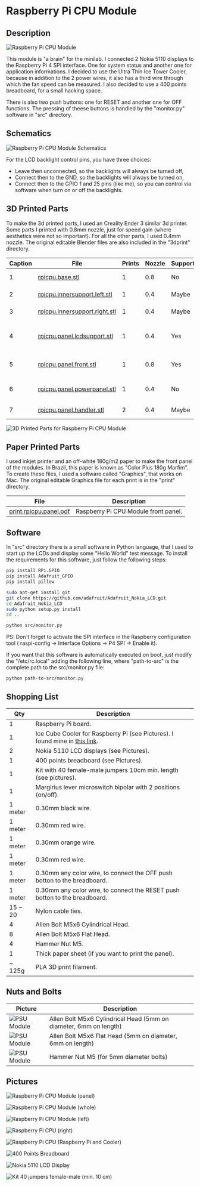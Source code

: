 # Raspberry Pi CPU Module

## Description

![Raspberry Pi CPU Module](images/panels/module-rpicpu.jpg)

This module is "a brain" for the minilab. I connected 2 Nokia 5110 displays to the Raspberry Pi 4 SPI interface. One for system status and another one for application informations. I decided to use the Ultra Thin Ice Tower Cooler, because in addition to the 2 power wires, it also has a third wire through which the fan speed can be measured. I also decided to use a 400 points breadboard, for a small hacking space.

There is also two push buttons: one for RESET and another one for OFF functions. The pressing of theese buttons is handled by the "monitor.py" software in "src" directory.  

## Schematics

![Raspberry Pi CPU Module Schematics](images/schematics/module-rpicpu.jpg)

For the LCD backlight control pins, you have three choices:
- Leave then unconnected, so the backlights will always be turned off,
- Connect then to the GND, so the backlights will always be turned on,
- Connect then to the GPIO 1 and 25 pins (like me), so you can control via software when turn on or off the backlights.

## 3D Printed Parts

To make the 3d printed parts, I used an Creality Ender 3 similar 3d printer. Some parts I printed with 0.8mm nozzle, just for speed gain (where aesthetics were not so important). For all the other parts, I used 0.4mm nozzle. The original editable Blender files are also included in the "3dprint" directory.

Caption|File|Prints|Nozzle|Supports|Description|
|---|---|---|---|---|---|
| 1|[rpicpu.base.stl](./3dprint/module-rpicpu/rpicpu.base.stl)|1|0.8|No|Module base.|
| 2|[rpicpu.innersupport.left.stl](./3dprint/module-rpicpu/rpicpu.innersupport.left.stl)|1|0.4|Maybe|Left inner support.|
| 3|[rpicpu.innersupport.right.stl](./3dprint/module-rpicpu/rpicpu.innersupport.right.stl)|1|0.4|Maybe|Right inner support.|
| 4|[rpicpu.panel.lcdsupport.stl](./3dprint/module-rpicpu/rpicpu.panel.lcdsupport.stl) |1|0.4|Yes|Inner support for LCD modules.|
| 5|[rpicpu.panel.front.stl](./3dprint/module-rpicpu/rpicpu.panel.front.stl) |1|0.8|Yes|Front panel for the module.|
| 6|[rpicpu.panel.powerpanel.stl](./3dprint/module-rpicpu/rpicpu.panel.powerpanel.stl)|1|0.4|No|Module switch protector.|
| 7|[rpicpu.panel.handler.stl](./3dprint/module-rpicpu/rpicpu.panel.handler.stl)|2|0.4|Maybe|Module handlers.|

![3D Printed Parts for Raspberry Pi CPU Module](images/3dprint/module-rpicpu.jpg)

## Paper Printed Parts

I used inkjet printer and an off-white 180g/m2 paper to make the front panel of the modules. In Brazil, this paper is known as "Color Plus 180g Marfim". To create these files, I used a software called "Graphics", that works on Mac. The original editable Graphics file for each print is in the "print" directory.

|File|Description|
|---|---|
|[print.rpicpu.panel.pdf](./print/print.rpicpu.panel.pdf)|Raspberry Pi CPU Module front panel.|

## Software

In "src" directory there is a small software in Python language, that I used to start up the LCDs and display some "Hello World" test message. To install the requirements for this software, just follow the following steps:

```bash
pip install RPi.GPIO
pip install Adafruit_GPIO
pip install pillow

sudo apt-get install git
git clone https://github.com/adafruit/Adafruit_Nokia_LCD.git
cd Adafruit_Nokia_LCD
sudo python setup.py install
cd ..

python src/monitor.py
```
PS: Don´t forget to activate the SPI interface in the Raspberry configuration tool ( raspi-config -> Interface Options -> P4 SPI -> Enable it).

If you want that this software is automatically executed on boot, just modify the "/etc/rc.local" adding the following line, where "path-to-src" is the complete path to the src/monitor.py file:

```bash
python path-to-src/monitor.py
```

## Shopping List

Qty|Description|
|---|---|
| 1 | Raspberry Pi board.|
| 1 | Ice Cube Cooler for Raspberry Pi (see Pictures). I found mine in [this link](https://pt.aliexpress.com/item/1005004647625855.html).|
| 2 | Nokia 5110 LCD displays (see Pictures).|
| 1 | 400 points breadboard (see Pictures).|
| 1 | Kit with 40 female-male jumpers 10cm min. length (see pictures).|
| 1 |Margirius lever microswitch bipolar with 2 positions (on/off).|
| 1 meter|0.30mm black wire.|
| 1 meter|0.30mm red wire.|
| 1 meter|0.30mm orange wire.|
| 1 meter|0.30mm red wire.|
| 1 meter|0.30mm any color wire, to connect the OFF push botton to the breadboard.|
| 1 meter|0.30mm any color wire, to connect the RESET push botton to the breadboard.|
| 15 ~ 20|Nylon cable ties.|
| 4 |Allen Bolt M5x6 Cylindrical Head.|
| 8 |Allen Bolt M5x6 Flat Head.|
| 4 |Hammer Nut M5.|
| 1 |Thick paper sheet (if you want to print the panel).|
| ~ 125g | PLA 3D print filament.|



## Nuts and Bolts

Picture|Description|
|---|---|
|![PSU Module](images/nutsandbolts/nutsandbolts-01.jpg)|Allen Bolt M5x6 Cylindrical Head (5mm on diameter, 6mm on length)|
|![PSU Module](images/nutsandbolts/nutsandbolts-02.jpg)|Allen Bolt M5x6 Flat Head (5mm on diameter, 6mm on length)|
|![PSU Module](images/nutsandbolts/nutsandbolts-03.jpg)|Hammer Nut M5 (for 5mm diameter bolts)|

## Pictures

![Raspberry Pi CPU Module (panel)](images/pictures/module-rpicpu-001.jpg)

![Raspberry Pi CPU Module (whole)](images/pictures/module-rpicpu-002.jpg)

![Raspberry Pi CPU Module (left)](images/pictures/module-rpicpu-003.jpg)

![Raspberry Pi CPU (right)](images/pictures/module-rpicpu-004.jpg)

![Raspberry Pi CPU (Raspberry Pi and Cooler)](images/pictures/module-rpicpu-005.jpg)

![400 Points Breadboard](images/pictures/module-rpicpu-006.jpg)

![Nokia 5110 LCD Display](images/pictures/module-rpicpu-007.jpg)

![Kit 40 jumpers female-male (min. 10 cm)](images/pictures/module-rpicpu-008.jpg)
